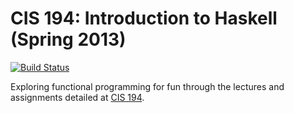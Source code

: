 # CIS 194: Introduction to Haskell (Spring 2013)

[![Build Status](https://travis-ci.org/acamino/cis-194-2013.svg)](https://travis-ci.org/acamino/cis-194-2013)

Exploring functional programming for fun through the lectures and assignments detailed  at [CIS 194](http://www.cis.upenn.edu/~cis194/spring13/lectures.html).
